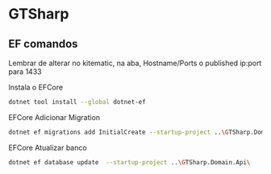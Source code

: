 # GTSharp
## EF comandos

Lembrar de alterar no kitematic, na aba, Hostname/Ports o published ip:port para 1433

Instala o EFCore
```sh
dotnet tool install --global dotnet-ef
```
EFCore Adicionar Migration
```sh
dotnet ef migrations add InitialCreate --startup-project ..\GTSharp.Domain.Api\
```
EFCore Atualizar banco
```sh
dotnet ef database update  --startup-project ..\GTSharp.Domain.Api\  
```
